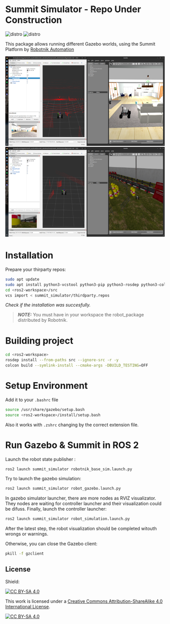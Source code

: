 # Summit Simulator - Repo Under Construction

![distro](https://img.shields.io/badge/Ubuntu%2022-Jammy%20Jellyfish-green)
![distro](https://img.shields.io/badge/ROS2-Humble-blue)

This package allows running different Gazebo worlds, using the Summit Platform by [Robotnik Automation](https://github.com/RobotnikAutomation)

![Summit in Small House world](doc/image_1.png)
![Summit in Racetrack world](doc/image_2.png)



# Installation 

Prepare your thirparty repos:
```bash
sudo apt update
sudo apt install python3-vcstool python3-pip python3-rosdep python3-colcon-common-extensions -y
cd <ros2-workspace>/src
vcs import < summit_simulator/thirdparty.repos
```
*Check if the installation was succesfully.*

> **_NOTE:_**  You must have in your workspace the robot_package distributed by Robotnik.

# Building project

```bash
cd <ros2-workspace>
rosdep install --from-paths src --ignore-src -r -y
colcon build --symlink-install --cmake-args -DBUILD_TESTING=OFF
``` 
# Setup Environment

Add it to your `.bashrc` file
```bash
source /usr/share/gazebo/setup.bash
source <ros2-workspace>/install/setup.bash
``` 
Also it works with `.zshrc` changing by the correct extension file.

# Run Gazebo & Summit in ROS 2
Launch the robot state publisher :

```bash
ros2 launch summit_simulator robotnik_base_sim.launch.py
``` 
Try to launch the gazebo simulation:
```bash
ros2 launch summit_simulator robot_gazebo.launch.py
``` 
In gazebo simulator launcher, there are more nodes as RVIZ visualizator. They nodes are waiting for controller launcher and their visualization could be difuss.
Finally, launch the controller launcher:
```bash
ros2 launch summit_simulator robot_simulation.launch.py
``` 
After the latest step, the robot visualization should be completed witouth wrongs or warnings.

Otherwise, you can close the Gazebo client:
```bash
pkill -f gzclient
``` 

## License

Shield: 

[![CC BY-SA 4.0][cc-by-sa-shield]][cc-by-sa]

This work is licensed under a
[Creative Commons Attribution-ShareAlike 4.0 International License][cc-by-sa].

[![CC BY-SA 4.0][cc-by-sa-image]][cc-by-sa]

[cc-by-sa]: http://creativecommons.org/licenses/by-sa/4.0/
[cc-by-sa-image]: https://licensebuttons.net/l/by-sa/4.0/88x31.png
[cc-by-sa-shield]: https://img.shields.io/badge/License-CC%20BY--SA%204.0-lightgrey.svg
